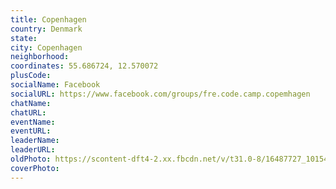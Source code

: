 ```yaml
---
title: Copenhagen
country: Denmark
state: 
city: Copenhagen
neighborhood: 
coordinates: 55.686724, 12.570072
plusCode:
socialName: Facebook
socialURL: https://www.facebook.com/groups/fre.code.camp.copemhagen
chatName:
chatURL:
eventName:
eventURL:
leaderName:
leaderURL:
oldPhoto: https://scontent-dft4-2.xx.fbcdn.net/v/t31.0-8/16487727_10154292916145060_4862642589348659548_o.jpg?oh=3d2802984a7df0506d020d7ef6c24adf&oe=595F41C5
coverPhoto:
---
```

